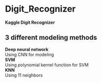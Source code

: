# Digit_Recognizer
**Kaggle Digit Recognizer**  
## 3 different modeling methods
**Deep neural network**  
Using CNN for modeling  
**SVM**  
Using polynomial kernel function for SVM  
**KNN**  
Using 11 neighbors  